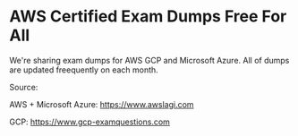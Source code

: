 <h1>AWS Certified Exam Dumps Free For All</h1>

We're sharing exam dumps for AWS GCP and Microsoft Azure. All of dumps are updated freequently on each month.

Source:

AWS + Microsoft Azure: https://www.awslagi.com

GCP: https://www.gcp-examquestions.com

